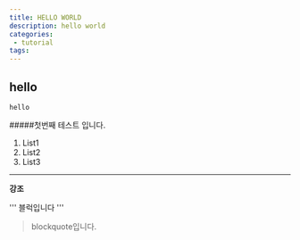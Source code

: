 ```yaml
---
title: HELLO WORLD
description: hello world
categories:
 - tutorial
tags:
---
```


## hello

`hello`

#####첫번째 테스트 입니다.

1. List1
2. List2
3. List3

***
**강조**

'''
블럭입니다
'''

> blockquote입니다.
